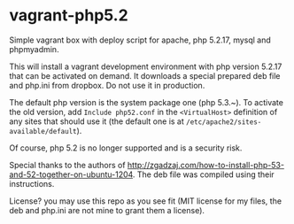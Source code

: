 vagrant-php5.2
==============

Simple vagrant box with deploy script for apache, php 5.2.17, mysql and phpmyadmin.

This will install a vagrant development environment with php version 5.2.17 that can be activated on demand. It downloads a special prepared deb file and php.ini from dropbox. Do not use it in production.

The default php version is the system package one (php 5.3.~). To activate the old version, add ```Include php52.conf``` in the ```<VirtualHost>``` definition of any sites that should use it (the default one is at ```/etc/apache2/sites-available/default```).

Of course, php 5.2 is no longer supported and is a security risk.

Special thanks to the authors of http://zgadzaj.com/how-to-install-php-53-and-52-together-on-ubuntu-1204. The deb file was compiled using their instructions.

License? you may use this repo as you see fit (MIT license for my files, the deb and php.ini are not mine to grant them a license).
